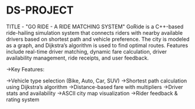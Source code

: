 # DS-PROJECT
TITLE - "GO RIDE - A RIDE MATCHING SYSTEM"
GoRide is a C++-based ride-hailing simulation system that connects riders with nearby available drivers based on shortest path and vehicle preference. The city is modeled as a graph, and Dijkstra’s algorithm is used to find optimal routes. Features include real-time driver matching, dynamic fare calculation, driver availability management, ride receipts, and user feedback.

 ->Key Features:
 
->Vehicle type selection (Bike, Auto, Car, SUV)
->Shortest path calculation using Dijkstra’s algorithm
->Distance-based fare with multipliers
->Driver stats and availability
->ASCII city map visualization
->Rider feedback & rating system

